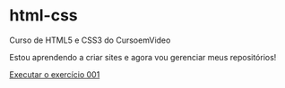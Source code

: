 # html-css
 Curso de HTML5 e CSS3 do CursoemVideo

Estou aprendendo a criar sites e agora vou gerenciar meus repositórios!

<a href="https://khaykymatias.github.io/html-css/exercicios/ex001/index.html">Executar o exercício 001</a>